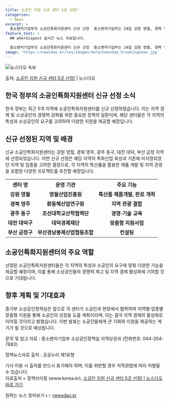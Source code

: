```yaml
---
title: 소공인 지원 신규 센터 5곳 선정!
categories:
  - News
excerpt: >
  중소벤처기업부의 소공인특화지원센터 신규 선정  중소벤처기업부는 24일 강원 영월, 경북 영주, 광주 동구, …
feature_text: >
  ## whereispost 실시간 뉴스 속보입니다.

  중소벤처기업부의 소공인특화지원센터 신규 선정  중소벤처기업부는 24일 강원 영월, 경북 영주, 광주 동구, …
image: 'https://newsdao.kr/res/images/meta/newsdao_breakingnews.jpg'
---
```


![뉴스다오 속보](https://newsdao.kr/res/images/meta/newsdao_breakingnews.jpg)

<p>출처: <a href="https://newsdao.kr/4390" rel="dofollow">소공인 지원 신규 센터 5곳 선정!</a> | 뉴스다오</p>

<h2 data-ke-size="size26">한국 정부의 소공인특화지원센터 신규 선정 소식</h2>
<p data-ke-size="size16">한국 정부는 최근 5개 지역에 소공인특화지원센터를 신규 선정하였습니다. 이는 지역 경제 및 소상공인의 경쟁력 강화를 위한 중요한 정책의 일환이며, 해당 센터들은 각 지역의 특성과 소상공인의 요구를 고려하여 다양한 지원을 제공할 예정입니다.</p>

<h2 data-ke-size="size24">신규 선정된 지역 및 배경</h2>
<p data-ke-size="size16">신규 소공인특화지원센터는 강원 영월, 경북 영주, 광주 동구, 대전 대덕, 부산 금정 지역에 선정되었습니다. 이번 신규 선정은 해당 지역의 특화산업 육성과 기존에 미지정되었던 지역 및 업종을 고려한 결정으로, 각 지역의 특산품을 활용한 제품 개발 및 지역 관광을 포함한 다양한 프로젝트를 추진할 예정입니다.</p>

<table>
  <tr>
    <th>센터 명</th>
    <th>운영 기관</th>
    <th>주요 기능</th>
  </tr>
  <tr>
    <td style="text-align: center; height: 17px;"><b>강원 영월</b></td>
    <td style="text-align: center; height: 17px;"><b>영월산업진흥원</b></td>
    <td style="text-align: center; height: 17px;"><b>특산품 제품개발, 판로 개척</b></td>
  </tr>
  <tr>
    <td style="text-align: center; height: 17px;"><b>경북 영주</b></td>
    <td style="text-align: center; height: 17px;"><b>환동해산업연구원</b></td>
    <td style="text-align: center; height: 17px;"><b>지역 관광 결합</b></td>
  </tr>
  <tr>
    <td style="text-align: center; height: 17px;"><b>광주 동구</b></td>
    <td style="text-align: center; height: 17px;"><b>조선대학교산학협력단</b></td>
    <td style="text-align: center; height: 17px;"><b>경영·기술 교육</b></td>
  </tr>
  <tr>
    <td style="text-align: center; height: 17px;"><b>대전 대덕구</b></td>
    <td style="text-align: center; height: 17px;"><b>대덕경제재단</b></td>
    <td style="text-align: center; height: 17px;"><b>맞춤형 지원사업</b></td>
  </tr>
  <tr>
    <td style="text-align: center; height: 17px;"><b>부산 금정구</b></td>
    <td style="text-align: center; height: 17px;"><b>부산경남봉제산업협동조합</b></td>
    <td style="text-align: center; height: 17px;"><b>컨설팅</b></td>
  </tr>
</table>

<h2 data-ke-size="size24">소공인특화지원센터의 주요 역할</h2>
<p data-ke-size="size16">선정된 소공인특화지원센터들은 각 지역의 특성과 소공인의 요구에 맞춰 다양한 기능을 제공할 예정이며, 이를 통해 소상공인들의 경쟁력 제고 및 지역 경제 활성화에 기여할 것으로 기대됩니다.</p>

<h2 data-ke-size="size24">향후 계획 및 기대효과</h2>
<p data-ke-size="size16">중기부 소상공인정책실은 앞으로 각 센터가 소공인과 현장에서 협력하여 지역별·업종별 맞춤형 지원을 통해 소공인의 성장을 도울 계획이라며, 이는 결국 지역 경제의 활성화로 이어질 것이라고 밝혔습니다. 이번 발표는 소공인들에게 큰 기회와 지원을 제공하는 계기가 될 것으로 예상됩니다.</p>

<p data-ke-size="size16">문의 및 참고 자료 : 중소벤처기업부 소상공인정책실 지역상권과 (전화번호: 044-204-7883)</p>
<p data-ke-size="size16">정책뉴스자료 출처 : 공공누리 제1유형</p>
<p data-ke-size="size16">기사 이용 시 출처를 반드시 표기해야 하며, 이를 위반할 경우 저작권법에 따라 처벌될 수 있습니다. <br> 자료출처 = 정책브리핑 (www.korea.kr), <a href="https://newsdao.kr/4390">소공인 지원 신규 센터 5곳 선정! | 뉴스다오 바로 가기</a></p>
 

원하는 뉴스 찾아보기 👉 <a href="https://newsdao.kr" rel="dofollow">newsdao.kr</a>


